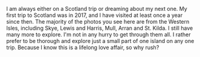 I am always either on a Scotland trip or dreaming about my next one. My first trip to Scotland was in 2017, and I have visited at least once a year since then. The majority of the photos you see here are from the Western Isles, including Skye, Lewis and Harris, Mull, Arran and St. Kilda.  I still have many more to explore. I'm not in any hurry to get through them all. I rather prefer to be thorough and explore just a small part of one island on any one trip. Because I know this is a lifelong love affair, so why rush?
